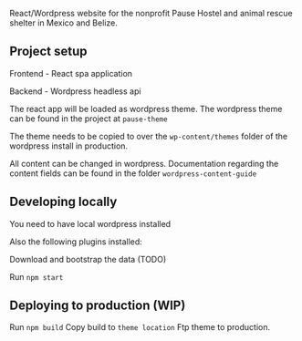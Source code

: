 React/Wordpress website for the nonprofit Pause Hostel and animal rescue shelter
in Mexico and Belize.

## Project setup

Frontend - React spa application

Backend - Wordpress headless api

The react app will be loaded as wordpress theme. The wordpress theme can be
found in the project at `pause-theme`

The theme needs to be copied to over the `wp-content/themes` folder of the
wordpress install in production.

All content can be changed in wordpress.  Documentation regarding the content fields can be found in the folder `wordpress-content-guide`

## Developing locally

You need to have local wordpress installed

Also the following plugins installed: <add list here >

Download and bootstrap the data (TODO)

Run `npm start`

## Deploying to production (WIP)

Run `npm build` Copy build to `theme location` Ftp theme to production.
